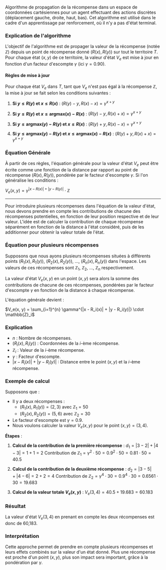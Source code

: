 Algorithme de propagation de la récompense dans un espace de coordonnées cartésiennes pour un agent effectuant des actions discrètes (déplacement gauche, droite, haut, bas). Cet algorithme est utilisé dans le cadre d'un apprentissage par renforcement, où il n'y a pas d'état terminal.

### Explication de l'algorithme

L'objectif de l'algorithme est de propager la valeur de la récompense (notée $\mathbb{Z}$) depuis un point de récompense donné $(R(x), R(y))$ sur tout le territoire $T$. Pour chaque état $(x, y)$ de ce territoire, la valeur d'état $V_e$ est mise à jour en fonction d'un facteur d'escompte $\gamma$ (ici $\gamma = 0.90$).

#### Règles de mise à jour

Pour chaque état $V_e$ dans $T$, tant que $V_e$ n'est pas égal à la récompense $\mathbb{Z}$, la mise à jour se fait selon les conditions suivantes :

1. **Si $y \leq R(y)$ et $x \leq R(x)$** :
   $(R(y) - y, R(x) - x) = \gamma^{x+y}$

2. **Si $y \leq R(y)$ et $x \leq \text{argmax}(x) - R(x)$** :
   $(R(y) - y, R(x) + x) = \gamma^{x+y}$

3. **Si $y \leq \text{argmax}(y) - R(y)$ et $x \leq R(x)$** :
   $(R(y) + y, R(x) - x) = \gamma^{x+y}$

4. **Si $y \leq \text{argmax}(y) - R(y)$ et $x \leq \text{argmax}(x) - R(x)$** :
   $(R(y) + y, R(x) + x) = \gamma^{x+y}$

### Équation Générale

À partir de ces règles, l'équation générale pour la valeur d'état $V_e$ peut être écrite comme une fonction de la distance par rapport au point de récompense $(R(x), R(y))$, pondérée par le facteur d'escompte $\gamma$. Si l'on généralise les conditions :

$V_e(x, y) = \gamma^{|x - R(x)| + |y - R(y)|} \cdot \mathbb{Z}$

***

Pour introduire plusieurs récompenses dans l'équation de la valeur d'état, nous devons prendre en compte les contributions de chacune des récompenses potentielles, en fonction de leur position respective et de leur valeur. L'idée est de calculer la contribution de chaque récompense séparément en fonction de la distance à l'état considéré, puis de les additionner pour obtenir la valeur totale de l'état.

### Équation pour plusieurs récompenses

Supposons que nous ayons plusieurs récompenses situées à différents points $(R_1(x), R_1(y))$, $(R_2(x), R_2(y))$, ..., $(R_n(x), R_n(y))$ dans l'espace. Les valeurs de ces récompenses sont $\mathbb{Z}_1$, $\mathbb{Z}_2$, ..., $\mathbb{Z}_n$ respectivement.

La valeur d'état $V_e(x, y)$ en un point $(x, y)$ sera alors la somme des contributions de chacune de ces récompenses, pondérées par le facteur d'escompte $\gamma$ en fonction de la distance à chaque récompense.

L'équation générale devient :

$V_e(x, y) = \sum_{i=1}^{n} \gamma^{|x - R_i(x)| + |y - R_i(y)|} \cdot \mathbb{Z}_i$

### Explication

- $n$ : Nombre de récompenses.
- $(R_i(x), R_i(y))$ : Coordonnées de la $i$-ème récompense.
- $\mathbb{Z}_i$ : Valeur de la $i$-ème récompense.
- $\gamma$ : Facteur d'escompte.
- $|x - R_i(x)| + |y - R_i(y)|$ : Distance entre le point $(x, y)$ et la $i$-ème récompense.

### Exemple de calcul

Supposons que :
- Il y a deux récompenses : 
  - $(R_1(x), R_1(y)) = (2, 3)$ avec $\mathbb{Z}_1 = 50$
  - $(R_2(x), R_2(y)) = (5, 6)$ avec $\mathbb{Z}_2 = 30$
- Le facteur d'escompte est $\gamma = 0.9$.
- Nous voulons calculer la valeur $V_e(x, y)$ pour le point $(x, y) = (3, 4)$.

**Étapes** :

1. **Calcul de la contribution de la première récompense** :
   $d_1 = |3 - 2| + |4 - 3| = 1 + 1 = 2$
   $\text{Contribution de } \mathbb{Z}_1 = \gamma^2 \cdot 50 = 0.9^2 \cdot 50 = 0.81 \cdot 50 = 40.5$

2. **Calcul de la contribution de la deuxième récompense** :
   $d_2 = |3 - 5| + |4 - 6| = 2 + 2 = 4$
   $\text{Contribution de } \mathbb{Z}_2 = \gamma^4 \cdot 30 = 0.9^4 \cdot 30 = 0.6561 \cdot 30 = 19.683$

3. **Calcul de la valeur totale $V_e(x, y)$** :
   $V_e(3, 4) = 40.5 + 19.683 = 60.183$

### Résultat

La valeur d'état $V_e(3, 4)$ en prenant en compte les deux récompenses est donc de 60,183.

### Interprétation

Cette approche permet de prendre en compte plusieurs récompenses et leurs effets combinés sur la valeur d'un état donné. Plus une récompense est proche d'un point $(x, y)$, plus son impact sera important, grâce à la pondération par $\gamma$.

